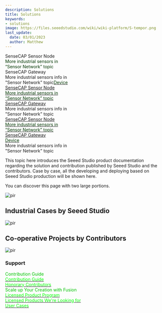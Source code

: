 ```yaml
---
description: Solutions
title: Solutions
keywords:
- solutions
image: https://files.seeedstudio.com/wiki/wiki-platform/S-tempor.png
last_update:
  date: 03/01/2023
  author: Matthew
---
```


<div class="container2">
  <div href= "#" class="button2">
      <div class="start_card_wrapper">
          <span class="label2">SenseCAP Sensor Node<br /><font color={'1B3654'} size={"5"}>More industrial sensors in</font><br /><font color={'1B3654'} size={"4"}>“Sensor Network” topic</font><br /> SenseCAP Gateway<br /></span>
      </div>
  </div>
  <a class="button2">
      <div class="start_card_wrapper">
        <span class="label2">More industrial sensors info in <br/> "Sensor Network" topic<a href="#"><font color={'1B3654'} size={"3"}>Device </font></a></span>
      </div>
  </a>
</div>

<div class="container2">
  <a href= "#" class="button2">
      <div class="start_card_wrapper">
          <span class="label2">SenseCAP Sensor Node<br /><font color={'1B3654'} size={"5"}>More industrial sensors in</font><br /><font color={'1B3654'} size={"4"}>“Sensor Network” topic</font><br /> SenseCAP Gateway<br /></span>
      </div>
  </a>
  <div class="button2">
      <div class="start_card_wrapper">
        <span class="label2">More industrial sensors info in <br/> "Sensor Network" topic</span>
      </div>
  </div>
</div>

<div class="container2">
  <a href= "#" class="button2">
      <div class="start_card_wrapper">
          <span class="label2">SenseCAP Sensor Node<br /><font color={'1B3654'} size={"5"}>More industrial sensors in</font><br /><font color={'1B3654'} size={"4"}>“Sensor Network” topic</font><br /> SenseCAP Gateway<br /><a href="#"><font color={'1B3654'} size={"3"}>Device </font></a></span>
      </div>
  </a>
  <div class="button2">
      <div class="start_card_wrapper">
        <span class="label2">More industrial sensors info in <br/> "Sensor Network" topic</span>
      </div>
  </div>
</div>

This topic here introduces the Seeed Studio product documentation regarding the solution and contribution published by Seeed Studio and the contributors. Case by case, all the developing and deploying based on Seeed Studio production will be shown here.

You can discover this page with two large portions.

<p style={{textAlign: 'center'}}><img src="https://files.seeedstudio.com/wiki/wiki-platform/solution/solution.png" alt="pir" width={1000} height="auto" /></p>

## Industrial Cases by Seeed Studio

<p style={{textAlign: 'center'}}><img src="https://files.seeedstudio.com/wiki/wiki-platform/solution/solution-wait.png" alt="pir" width={1000} height="auto" /></p>

## Co-operative Projects by Contributors

<p style={{textAlign: 'center'}}><img src="https://files.seeedstudio.com/wiki/wiki-platform/solution/solution-contributor.png" alt="pir" width={1000} height="auto" /></p>

### Support

<div class="independent_container">
    <a class="independent_item" style={{textAlign: 'left'}}>
            <div class="independent_title" style={{textAlign: 'center'}}><font color={'8DC215'} size={"5"}> Contribution Guide </font></div>
            <a href="/Contribution-Guide" target="_blank"><span><font color={'FFFFFF'} size={"3"}> Contribution Guide </font></span></a>
            <br/>
            <a href="/Honorary-Contributors" target="_blank"><span><font color={'FFFFFF'} size={""}> Honorary Contributors </font></span></a>
            <br/>
    </a>
    <a class="independent_item" style={{textAlign: 'left'}}>
            <div class="independent_title" style={{textAlign: 'center'}}><font color={'8DC215'} size={"5"}> Scale up Your Creation with Fusion</font></div>
            <a href="/Scale-up-Your-Creation-with-Fusion#licensed-product-program" target="_blank"><span><font color={'FFFFFF'} size={"3"}> Licensed Product Program </font></span></a>
            <br/>
            <a href="/Scale-up-Your-Creation-with-Fusion#licensed-products-were-looking-for" target="_blank"><span><font color={'FFFFFF'} size={"3"}> Licensed Products We're Looking for</font></span></a>
            <br/>
            <a href="/Scale-up-Your-Creation-with-Fusion#user-cases" target="_blank"><span><font color={'FFFFFF'} size={"3"}> User Cases </font></span></a>
            <br/>
    </a>
</div>

